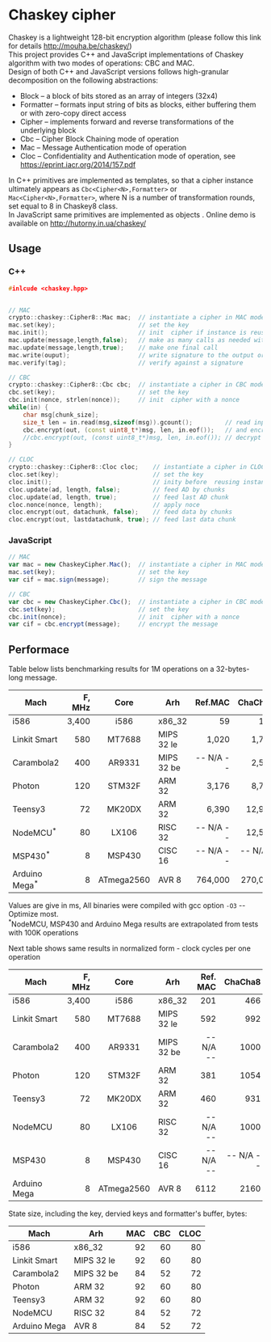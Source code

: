 # Chaskey cipher

Chaskey is a lightweight 128-bit encryption algorithm
(please follow this link for details http://mouha.be/chaskey/)<br>
This project provides C++ and JavaScript implementations of Chaskey algorithm with two modes of operations: CBC and MAC.<br>
Design of both C++ and JavaScript versions follows high-granular decomposition on the following abstractions:

* Block – a block of bits stored as an array of integers (32x4)
* Formatter – formats input string of bits as blocks, either buffering them or with zero-copy direct access
* Cipher – implements forward and reverse transformations of the underlying block
* Cbc – Cipher Block Chaining mode of operation 
* Mac – Message Authentication mode of operation
* Cloc – Confidentiality and Authentication mode of operation, see https://eprint.iacr.org/2014/157.pdf

In C++ primitives are implemented as templates, so that a cipher instance ultimately appears as  `Cbc<Cipher<N>,Formatter>` or `Mac<Cipher<N>,Formatter>`, where N is a number of transformation rounds, set equal to 8 in Chaskey8 class.<br>
In JavaScript same primitives are  implemented as objects . Online demo is available on http://hutorny.in.ua/chaskey/

## Usage

### C++

```c++
#inlcude <chaskey.hpp>


// MAC
crypto::chaskey::Cipher8::Mac mac;	// instantiate a cipher in MAC mode 
mac.set(key);						// set the key
mac.init();							// init  cipher if instance is reused
mac.update(message,length,false);	// make as many calls as needed with any message length 
mac.update(message,length,true);	// make one final call 
mac.write(ouput);					// write signature to the output or 	
mac.verify(tag);					// verify against a signature

// CBC
crypto::chaskey::Cipher8::Cbc cbc;	// instantiate a cipher in CBC mode
cbc.set(key);						// set the key
cbc.init(nonce, strlen(nonce));		// init  cipher with a nonce 
while(in) {							
	char msg[chunk_size];			 
	size_t len = in.read(msg,sizeof(msg)).gcount(); 		// read input by chunks
	cbc.encrypt(out, (const uint8_t*)msg, len, in.eof());	// and encrypt or
	//cbc.encrypt(out, (const uint8_t*)msg, len, in.eof());	// decrypt data
}

// CLOC
crypto::chaskey::Cipher8::Cloc cloc;	// instantiate a cipher in CLOC mode
cloc.set(key);							// set the key
cloc.init(); 							// inity before  reusing instance
cloc.update(ad, length, false);			// feed AD by chunks
cloc.update(ad, length, true); 			// feed last AD chunk
cloc.nonce(nonce, length);				// apply noce
cloc.encrypt(out, datachunk, false);	// feed data by chunks
cloc.encrypt(out, lastdatachunk, true);	// feed last data chunk
``` 

 
### JavaScript
```javascript
// MAC
var mac = new ChaskeyCipher.Mac();	// instantiate a cipher in MAC mode
mac.set(key);						// set the key
var cif = mac.sign(message);		// sign the message

// CBC
var cbc = new ChaskeyCipher.Cbc();	// instantiate a cipher in CBC mode
cbc.set(key);						// set the key
cbc.init(nonce);					// init  cipher with a nonce
var cif = cbc.encrypt(message);		// encrypt the message
```
## Performace 

Table below lists benchmarking results for 1M operations on a 32-bytes-long message.

|    Mach    | F, MHz|  Core    |   Arh     | Ref.MAC | ChaCha8 | Cpp MAC |  MAC    | Encrypt | Decrypt |aes128cloc|  CLOC  | 
|------------|------:|:--------:|-----------|--------:|--------:|--------:|--------:|--------:|--------:|--------:|--------:| 
|i586        | 3,400 |   i586   | x86_32    |      59 |     137 |      59 |      57 |      55 |      67 |     863 |     186 | 
|Linkit Smart|   580 | MT7688   | MIPS 32 le|   1,020 |   1,710 |     890 |     930 |     880 |     960 |  13,600 |   3,780 | 
|Carambola2  |   400 | AR9331   | MIPS 32 be|-- N/A --|   2,500 |   1,730 |    1750 |   2,700 |   2,850 |  19,740 |   8,560 | 
|Photon      |   120 | STM32F   | ARM  32   |   3,176 |   8,780 |   2,451 |   2,395 |   2,184 |   2,941 |-- N/A --|   8,784 | 
|Teensy3     |    72 | MK20DX   | ARM  32   |   6,390 |  12,926 |   5,220 |   5,346 |   5,054 |   6,055 | 193,700 |  15,450 | 
|NodeMCU<sup>*</sup>|80| LX106  | RISC 32   |-- N/A --|  12,500 |   8,570 |   7,670 |  12,200 |  12,000 |-- N/A --|  31,300 | 
|MSP430<sup>*</sup>| 8 | MSP430 | CISC 16   |-- N/A --|-- N/A --| 431,000 | 398,000 | 388,000 | 577,000 |-- N/A --|-- N/A --| 
|Arduino Mega<sup>*</sup>|8 |ATmega2560|AVR 8|764,000 | 270,000 | 900,000 | 752,000 | 738,000 | 827,000 |-- N/A --|3,840,000| 

Values are give in ms, All binaries were compiled with gcc option `-O3` -- Optimize most.<br> 
<sup>*</sup>NodeMCU, MSP430 and Arduino Mega results are extrapolated from tests with 100K operations

Next table shows same results in normalized form - clock cycles per one operation

|    Mach    | F, MHz|  Core    |   Arh     | Ref. MAC| ChaCha8 | Cpp MAC |  MAC    | Encrypt | Decrypt |aes128cloc|  CLOC  |
|------------|------:|:--------:|-----------|--------:|--------:|--------:|--------:|--------:|--------:|--------:|--------:|
|i586        | 3,400 |   i586   | x86_32    |   201   |   466   |   201   |   194   |   187   |   228   |  2934   |   527   |
|Linkit Smart|   580 | MT7688   | MIPS 32 le|   592   |   992   |   516   |   539   |   510   |   557   |  7888   |  1763   |
|Carambola2  |   400 | AR9331   | MIPS 32 be|-- N/A --|  1000   |   692   |   700   |  1080   |  1140   |  7896   |  3000   |
|Photon      |   120 | STM32F   | ARM 32    |   381   |  1054   |   294   |   287   |   262   |   353   |-- N/A --|   901   |
|Teensy3     |    72 | MK20DX   | ARM 32    |   460   |   931   |   376   |   385   |   364   |   436   | 13946   |  1112   |
|NodeMCU     |    80 | LX106    | RISC 32   |-- N/A --|  1000   |   686   |   614   |   976   |   960   |-- N/A --|  2504   |
|MSP430      |     8 | MSP430   | CISC 16   |-- N/A --|-- N/A --|  3448   |  3184   |  3104   |  4616   |-- N/A --|-- N/A --|
|Arduino Mega|     8 |ATmega2560| AVR 8     |  6112   |  2160   |  7200   |  6016   |  5904   |  6616   |-- N/A --| 20880   |


State size, including the key, dervied keys and formatter's buffer, bytes:

|    Mach    |   Arh     |   MAC   |   CBC   |  CLOC   |
|------------|-----------|--------:|--------:|--------:|
|i586        | x86_32    |    92   |     60  |    80   |
|Linkit Smart| MIPS 32 le|    92   |     60  |    80   |
|Carambola2  | MIPS 32 be|    84   |     52  |    72   |
|Photon      | ARM 32    |    92   |     60  |    80   |
|Teensy3     | ARM 32    |    92   |     60  |    80   |
|NodeMCU     | RISC 32   |    84   |     52  |    72   |
|Arduino Mega| AVR 8     |    84   |     52  |    72   |
